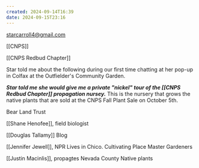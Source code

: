 ```yaml
---
created: 2024-09-14T16:39
date: 2024-09-15T23:16
---
```

starcarroll4@gmail.com

[[CNPS]]

[[CNPS Redbud Chapter]]

Star told me about the following during our first time chatting at her pop-up in Colfax at the Outfielder's Community Garden. 

***Star told me she would give me a private "nickel" tour of the [[CNPS Redbud Chapter]] propagation nursey.*** This is the nursery that grows the native plants that are sold at the CNPS Fall Plant Sale on October 5th. 

Bear Land Trust

[[Shane Henofee]], field biologist

[[Douglas Tallamy]]
Blog

[[Jennifer Jewell]], NPR
Lives in Chico.
Cultivating Place
Master Gardeners

[[Justin Macinlis]], propagtes
Nevada County Native plants